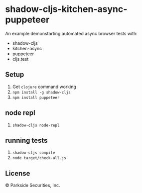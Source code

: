 # shadow-cljs-kitchen-async-puppeteer

An example demonstarting automated async browser tests with:

- shadow-cljs
- kitchen-async
- puppeteer
- cljs.test

## Setup

1. Get `clojure` command working
1. `npm install -g shadow-cljs`
1. `npm install puppeteer`

## node repl

1. `shadow-cljs node-repl`

## running tests

1. `shadow-cljs compile`
1. `node target/check-all.js`

## License
&copy; Parkside Securities, Inc.